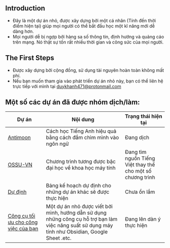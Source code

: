 ## Introduction
- Đây là một dự án nhỏ, được xây dựng bởi một cá nhân (Tính đến thời điểm hiện tại) giúp mọi người có thể bắt đầu học một kĩ năng mới dễ dàng hơn.
- Mọi người dễ bị ngợp bởi hàng sa số thông tin, định hướng và quảng cáo trên mạng. Nó thật sự tốn rất nhiều thời gian và công sức của mọi người.


## The First Steps
- Được xây dựng bởi cộng đồng, sử dụng tài nguyên hoàn toàn không mất phí. 
- Nếu bạn muốn tham gia vào phát triển dự án nhỏ này, bạn có thể liên hệ trực tiếp với mình tại duykhanh471@protonmail.com

## Một số các dự án đã được nhóm dịch/làm:

Dự án | Nội dung | Trạng thái hiện tại
--- | --- | ---
[Antimoon]() | Cách học Tiếng Anh hiệu quả bằng cách đắm chìm mình vào ngôn ngữ | Đang dịch
[OSSU-VN]() | Chương trình tương được bậc đại học về khoa học máy tính | Đang tìm nguồn Tiếng Việt thay thế cho một số chương trình
[Dự định]() | Bảng kế hoạch dự định cho những dự án khác sẽ được thực hiện | Chưa ổn lắm
[Công cụ tối ưu cho công việc của bạn]() | Một dự án nhỏ được viết bởi mình, hướng dẫn sử dụng những công cụ hỗ trợ bạn làm việc năng suất sử dụng máy tính như Obsidian, Google Sheet .etc. | Đang lên dàn ý thực hiện

